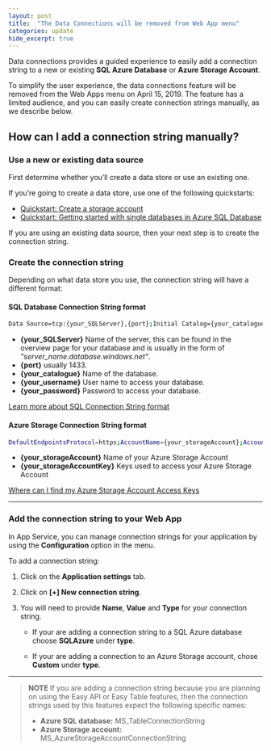 ```yaml
---
layout: post
title:  "The Data Connections will be removed from Web App menu"
categories: update
hide_excerpt: true
---
```


Data connections provides a guided experience to easily add a connection string to a new or existing **SQL Azure Database** or **Azure Storage Account**.

To simplify the user experience, the data connections feature will be removed from the Web Apps menu on April 15, 2019. The feature has a limited audience, and you can easily create connection strings manually, as we describe below.

## How can I add a connection string manually?

### Use a new or existing data source

First determine whether you’ll create a data store or use an existing one.

If you’re going to create a data store, use one of the following quickstarts:

- [Quickstart: Create a storage account](https://docs.microsoft.com/azure/storage/common/storage-quickstart-create-account?tabs=azure-portal)
- [Quickstart: Getting started with single databases in Azure SQL Database](https://docs.microsoft.com/azure/sql-database/sql-database-single-database-quickstart-guide)

If you are using an existing data source, then your next step is to create the connection string.

### Create the connection string

Depending on what data store you use, the connection string will have a different format:

#### SQL Database Connection String format

```bash
Data Source=tcp:{your_SQLServer},{port};Initial Catalog={your_catalogue};User ID={your_username};Password={your_password}
```

- **{your_SQLServer}** Name of the server, this can be found in the overview page for your database and is usually in the form of *"server_name.database.windows.net"*.
- **{port}** usually 1433.
- **{your_catalogue}** Name of the database.
- **{your_username}** User name to access your database.
- **{your_password}** Password to access your database.

[Learn more about SQL Connection String format](https://docs.microsoft.com/dotnet/framework/data/adonet/connection-string-syntax#sqlclient-connection-strings)

#### Azure Storage Connection String format

```bash
DefaultEndpointsProtocol=https;AccountName={your_storageAccount};AccountKey={your_storageAccountKey}
```

- **{your_storageAccount}** Name of your Azure Storage Account
- **{your_storageAccountKey}** Keys used to access your Azure Storage Account

[Where can I find my Azure Storage Account Access Keys](https://docs.microsoft.com/azure/storage/common/storage-account-manage#access-keys)

___

### Add the connection string to your Web App

In App Service, you can manage connection strings for your application by using the **Configuration** option in the menu.

To add a connection string:

1. Click on the **Application settings** tab.

1. Click on **[+] New connection string**.

1. You will need to provide **Name**, **Value** and **Type** for your connection string.

   - If your are adding a connection string to a SQL Azure database choose **SQLAzure** under **type**.

   - If your are adding a connection to an Azure Storage account, chose **Custom** under **type**.

___

> **NOTE** If you are adding a connection string because you are planning on using the Easy API or Easy Table features, then the connection strings used by this features expect the following specific names:
>
>- **Azure SQL database:** MS_TableConnectionString
>- **Azure Storage account:** MS_AzureStorageAccountConnectionString
